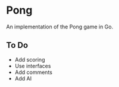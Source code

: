# Pong

An implementation of the Pong game in Go.

## To Do

* Add scoring
* Use interfaces
* Add comments
* Add AI

